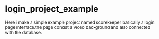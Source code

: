 # login_project_example
Here i make a simple example project named scorekeeper basically a login page interface.the page concist a video background and also connected with the database.
